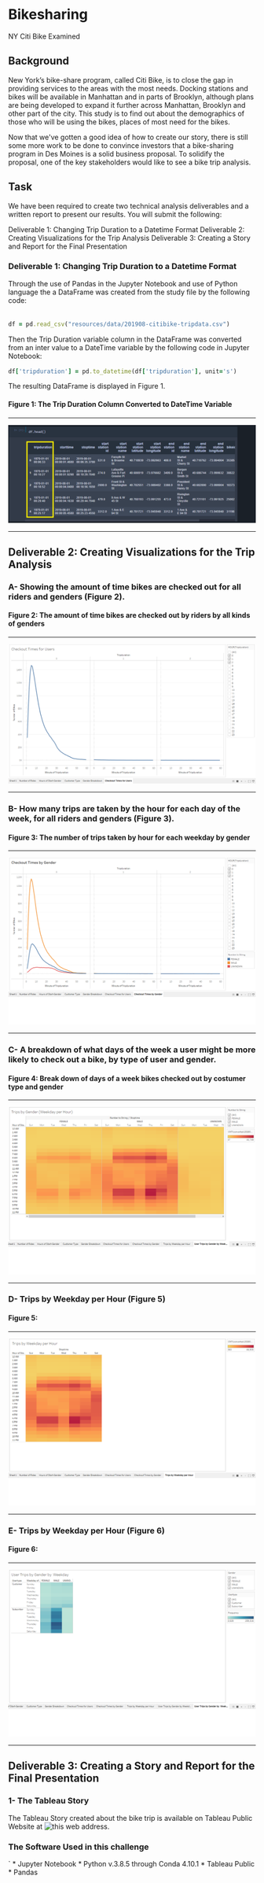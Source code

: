 # Bikesharing
 NY Citi Bike Examined 

## Background

 New York’s bike-share program, called Citi Bike, is to close the gap in providing services to the areas with the most needs. Docking stations and bikes will be available in Manhattan and in parts of Brooklyn, although plans are being developed to expand it further across Manhattan, Brooklyn and other part of the city. This study is to find out about the demographics of those who will be using the bikes, places of most need for the bikes. 

 Now that we've gotten a good idea of how to create our story, there is still some more work to be done to convince investors that a bike-sharing program in Des Moines is a solid business proposal. To solidify the proposal, one of the key stakeholders would like to see a bike trip analysis.


 ## Task

 We have been required to create two technical analysis deliverables and a written report to present our results. You will submit the following:

Deliverable 1: Changing Trip Duration to a Datetime Format
Deliverable 2: Creating Visualizations for the Trip Analysis
Deliverable 3: Creating a Story and Report for the Final Presentation



### Deliverable 1: Changing Trip Duration to a Datetime Format

Through the use of Pandas in the Jupyter Notebook and use of Python language the a DataFrame was created from the study file by the following code:


```ruby

df = pd.read_csv("resources/data/201908-citibike-tripdata.csv")

```

Then the Trip Duration variable column in the DataFrame was converted from an inter value to a DateTime variable by the following code in Jupyter Notebook:


```ruby
df['tripduration'] = pd.to_datetime(df['tripduration'], unit='s')

```

The resulting DataFrame is displayed in Figure 1.


#### Figure 1: The Trip Duration Column Converted to DateTime Variable

----------------------------
![trip-datetime-duration.png](https://github.com/BHashemi2021/bikesharing/blob/main/resources/images/trip-datetime-duration.png)

-----------------------------

## Deliverable 2: Creating Visualizations for the Trip Analysis


### A- Showing the amount of time bikes are checked out for all riders and genders (Figure 2).


#### Figure 2: The amount of time bikes are checked out by riders by all kinds of genders

----------------------------
![check-out-time.png](https://github.com/BHashemi2021/bikesharing/blob/main/resources/images/check-out-time.png)

-----------------------------


### B- How many trips are taken by the hour for each day of the week, for all riders and genders (Figure 3).

#### Figure 3: The number of trips taken by hour for each weekday by gender

----------------------------
![checkout-times-by-gender.png](https://github.com/BHashemi2021/bikesharing/blob/main/resources/images/checkout-times-by-gender.png)

-----------------------------


### C- A breakdown of what days of the week a user might be more likely to check out a bike, by type of user and gender.


#### Figure 4: Break down of days of a week bikes checked out by costumer type and gender
 
----------------------------
![user-trips-by gender-by weekday.png](https://github.com/BHashemi2021/bikesharing/blob/main/resources/images/user-trips-by%20gender-by%20weekday.png)

-----------------------------

### D- Trips by Weekday per Hour (Figure 5)

#### Figure 5:  
----------------------------
![trips-by-weekday-per-hour.png](https://github.com/BHashemi2021/bikesharing/blob/main/resources/images/trips-by-weekday-per-hour.png)

-----------------------------

### E- Trips by Weekday per Hour (Figure 6)

#### Figure 6:  
----------------------------
![user-trips-by-gender-by-weekday.png](https://github.com/BHashemi2021/bikesharing/blob/main/resources/images/user-trips-by-gender-by-weekday.png)

-----------------------------



## Deliverable 3: Creating a Story and Report for the Final Presentation


### 1- The Tableau Story

The Tableau Story created about the bike trip is available on Tableau Public Website at ![this web address](https://public.tableau.com/app/profile/be.h1774/viz/NYCCitiBikeSharingAnalysis/DesMoinsBikeSharing#3).



### The Software Used in this challenge

`   * Jupyter Notebook
    * Python v.3.8.5 through Conda 4.10.1 
    * Tableau Public 
    * Pandas 
    
